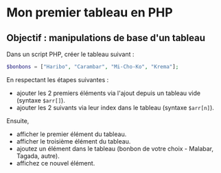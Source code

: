 # Mon premier tableau en PHP

## Objectif : manipulations de base d'un tableau

Dans un script PHP, créer le tableau suivant :

```php
$bonbons = ["Haribo", "Carambar", "Mi-Cho-Ko", "Krema"];
```

En respectant les étapes suivantes :
- ajouter les 2 premiers éléments via l'ajout depuis un tableau vide (syntaxe `$arr[]`).
- ajouter les 2 suivants via leur index dans le tableau (syntaxe `$arr[n]`).

Ensuite,
- afficher le premier élément du tableau.
- afficher le troisième élément du tableau.
- ajoutez un élément dans le tableau (bonbon de votre choix - Malabar, Tagada, autre).
- affichez ce nouvel élément.
